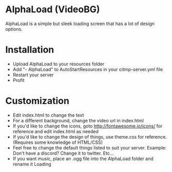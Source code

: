 # AlphaLoad (VideoBG)
AlphaLoad is a simple but sleek loading screen that has a lot of design options.

# Installation
- Upload AlphaLoad to your resources folder
- Add "- AlphaLoad" to AutoStartResources in your citmp-server.yml file
- Restart your server
- Profit

# Customization
- Edit index.html to change the text
- For a different background, change the video url in index.html
- If you'd like to change the icons, goto http://fontawesome.io/icons/ for reference and edit index.html as needed
- If you'd like to change the design of things, use theme.css for reference. (Requires some knowledge of HTML/CSS)
- Feel free to change the default things listed to suit your server. Example: Don't have a discord? Change it to twitter. Etc...
- If you want music, place an .ogg file into the AlphaLoad folder and rename it Loading

